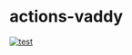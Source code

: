 # actions-vaddy

[![test](https://github.com/higebu/actions-vaddy/workflows/test/badge.svg)](https://github.com/higebu/actions-vaddy/actions)